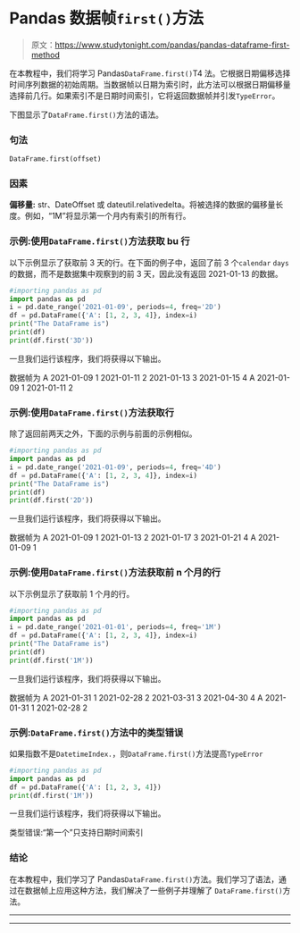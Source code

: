 # Pandas 数据帧`first()`方法

> 原文：<https://www.studytonight.com/pandas/pandas-dataframe-first-method>

在本教程中，我们将学习 Pandas`DataFrame.first()`T4 法。它根据日期偏移选择时间序列数据的初始周期。当数据帧以日期为索引时，此方法可以根据日期偏移量选择前几行。如果索引不是日期时间索引，它将返回数据帧并引发`TypeError`。

下图显示了`DataFrame.first()`方法的语法。

### 句法

```py
DataFrame.first(offset)
```

### 因素

**偏移量:** str、DateOffset 或 dateutil.relativedelta。将被选择的数据的偏移量长度。例如，“1M”将显示第一个月内有索引的所有行。

### 示例:使用`DataFrame.first()`方法获取 bu 行

以下示例显示了获取前 3 天的行。在下面的例子中，返回了前 3 个`calendar` `days`的数据，而不是数据集中观察到的前 3 天，因此没有返回 2021-01-13 的数据。

```py
#importing pandas as pd
import pandas as pd
i = pd.date_range('2021-01-09', periods=4, freq='2D')
df = pd.DataFrame({'A': [1, 2, 3, 4]}, index=i)
print("The DataFrame is")
print(df)
print(df.first('3D'))
```

一旦我们运行该程序，我们将获得以下输出。

数据帧为
A
2021-01-09 1
2021-01-11 2
2021-01-13 3
2021-01-15 4
A
2021-01-09 1
2021-01-11 2

### 示例:使用`DataFrame.first()`方法获取行

除了返回前两天之外，下面的示例与前面的示例相似。

```py
#importing pandas as pd
import pandas as pd
i = pd.date_range('2021-01-09', periods=4, freq='4D')
df = pd.DataFrame({'A': [1, 2, 3, 4]}, index=i)
print("The DataFrame is")
print(df)
print(df.first('2D'))
```

一旦我们运行该程序，我们将获得以下输出。

数据帧为
A
2021-01-09 1
2021-01-13 2
2021-01-17 3
2021-01-21 4
A
2021-01-09 1

### 示例:使用`DataFrame.first()`方法获取前 n 个月的行

以下示例显示了获取前 1 个月的行。

```py
#importing pandas as pd
import pandas as pd
i = pd.date_range('2021-01-01', periods=4, freq='1M')
df = pd.DataFrame({'A': [1, 2, 3, 4]}, index=i)
print("The DataFrame is")
print(df)
print(df.first('1M'))
```

一旦我们运行该程序，我们将获得以下输出。

数据帧为
A
2021-01-31 1
2021-02-28 2
2021-03-31 3
2021-04-30 4
A
2021-01-31 1
2021-02-28 2

### 示例:`DataFrame.first()`方法中的类型错误

如果指数不是`DatetimeIndex.`，则`DataFrame.first()`方法提高`TypeError`

```py
#importing pandas as pd
import pandas as pd
df = pd.DataFrame({'A': [1, 2, 3, 4]})
print(df.first('1M'))
```

一旦我们运行该程序，我们将获得以下输出。

类型错误:“第一个”只支持日期时间索引

### 结论

在本教程中，我们学习了 Pandas`DataFrame.first()`方法。我们学习了语法，通过在数据帧上应用这种方法，我们解决了一些例子并理解了 `DataFrame.first()`方法。

* * *

* * *